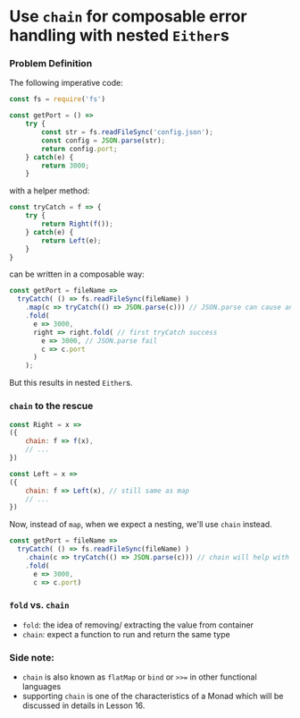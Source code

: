 # Use `chain` for composable error handling with nested `Either`s


### Problem Definition


The following imperative code: 
```javascript
const fs = require('fs')

const getPort = () =>
    try {
        const str = fs.readFileSync('config.json');
        const config = JSON.parse(str);
        return config.port;
    } catch(e) {
        return 3000;
    }
```

with a helper method:
```javascript
const tryCatch = f => {
    try {
        return Right(f());
    } catch(e) {
        return Left(e);
    }
}
```

can be written in a composable way: 
```javascript
const getPort = fileName =>
  tryCatch( () => fs.readFileSync(fileName) )
    .map(c => tryCatch(() => JSON.parse(c))) // JSON.parse can cause an error, we need to guard it with a tryCatch
    .fold(
      e => 3000,
      right => right.fold( // first tryCatch success
        e => 3000, // JSON.parse fail
        c => c.port
      )
    );
```

But this results in nested `Either`s. 

### `chain` to the rescue

```javascript
const Right = x => 
({
    chain: f => f(x),
    // ...
})

const Left = x => 
({
    chain: f => Left(x), // still same as map
    // ...
})
```

Now, instead of `map`, when we expect a nesting, we'll use `chain` instead.  

```javascript
const getPort = fileName =>
  tryCatch( () => fs.readFileSync(fileName) )
    .chain(c => tryCatch(() => JSON.parse(c))) // chain will help with the un-nesting
    .fold(
      e => 3000,
      c => c.port)
```

### `fold` vs. `chain`

* `fold`: the idea of removing/ extracting the value from container
* `chain`: expect a function to run and return the same type


### Side note: 

* `chain` is also known as `flatMap` or `bind` or `>>=` in other functional languages
* supporting `chain` is one of the characteristics of a Monad which will be discussed in details in Lesson 16. 
